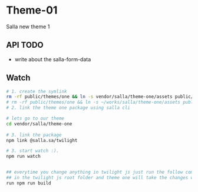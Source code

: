 # Theme-01
Salla new theme 1
 

## API TODO

- write about the salla-form-data


## Watch 
 
```sh
# 1. create the symlink
rm -rf public/themes/one && ln -s vendor/salla/theme-one/assets public/themes/one
# rm -rf public/themes/one && ln -s ~/works/salla/theme-one/assets public/themes/one
# 2. link the theme one package using salla cli

# lets go to our theme  
cd vendor/salla/theme-one
 
# 3. link the package
npm link @salla.sa/twilight

# 3. start watch :). 
npm run watch


## everytime you change anything in twilight js just run the follow command after the changes
## in the twilight js root folder and theme one will take the changes while the watch is running
run npm run build

```
 
